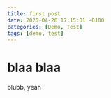 ```yaml
---
title: first post
date: 2025-04-26 17:15:01 -0100
categories: [Demo, Test]
tags: [demo, test]
---
```


# blaa blaa

blubb, yeah